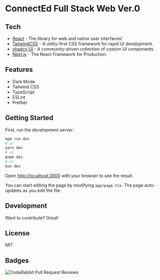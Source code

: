 # ConnectEd Full Stack Web Ver.0

## Tech

- [React](https://react.dev/) - The library for web and native user interfaces!
- [TailwindCSS](https://tailwindcss.com/) - A utility-first CSS framework for rapid UI development.
- [shadcn UI](https://ui.shadcn.com/) - A community-driven collection of custom UI components.
- [Next.js](https://nextjs.org/) - The React Framework for Production.

## Features

- Dark Mode
- Tailwind CSS
- TypeScript
- ESLint
- Prettier

## Getting Started

First, run the development server:

```bash
npm run dev
# or
yarn dev
# or
pnpm dev
# or
bun dev
```

Open [http://localhost:3000](http://localhost:3000) with your browser to see the result.

You can start editing the page by modifying `app/page.tsx`. The page auto-updates as you edit the file.

## Development

Want to contribute? Great!

## License

MIT

## Badges

![CodeRabbit Pull Request Reviews](https://img.shields.io/coderabbit/prs/github/MrSaikatS/connected-fsweb-v0?utm_source=oss&utm_medium=github&utm_campaign=MrSaikatS%2Fconnected-fsweb-v0&labelColor=171717&color=FF570A&link=https%3A%2F%2Fcoderabbit.ai&label=CodeRabbit+Reviews)
